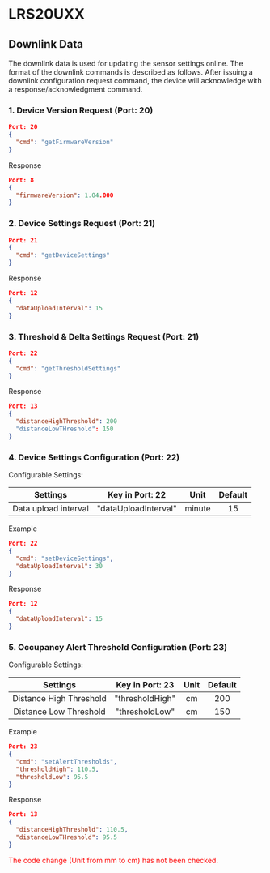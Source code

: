 ﻿# LRS20UXX

## Downlink Data

The downlink data is used for updating the sensor settings online. The format of the downlink commands is described as follows.  After issuing a downlink configuration request command, the device will acknowledge with a response/acknowledgment command.

### 1. Device Version Request (Port: 20)

```json
Port: 20
{
  "cmd": "getFirmwareVersion"
}
```

Response

```json
Port: 8
{
  "firmwareVersion": 1.04.000
}
```

### 2. Device Settings Request (Port: 21)

```json
Port: 21
{
  "cmd": "getDeviceSettings"
}
```

Response

```json
Port: 12
{
  "dataUploadInterval": 15
}
```

### 3. Threshold & Delta Settings Request (Port: 21)

```json
Port: 22
{
  "cmd": "getThresholdSettings"
}
```

Response

```json
Port: 13
{
  "distanceHighThreshold": 200
  "distanceLowTHreshold": 150
}
```

### 4. Device Settings Configuration (Port: 22)

Configurable Settings:

| Settings             | Key in Port: 22      | Unit   | Default |
| :------------------: | :------------------: | :----: | :-----: |
| Data upload interval | "dataUploadInterval" | minute | 15      |

Example

```json
Port: 22
{
  "cmd": "setDeviceSettings",
  "dataUploadInterval": 30
}
```

Response

```json
Port: 12
{
  "dataUploadInterval": 15
}
```

### 5. Occupancy Alert Threshold Configuration (Port: 23)

Configurable Settings:

| Settings                | Key in Port: 23 | Unit   | Default |
| :---------------------: | :-------------: | :----: | :-----: |
| Distance High Threshold | "thresholdHigh" | cm     | 200     |
| Distance Low Threshold  | "thresholdLow"  | cm     | 150     |

Example

```json
Port: 23
{
  "cmd": "setAlertThresholds",
  "thresholdHigh": 110.5,
  "thresholdLow": 95.5
}
```

Response

```json
Port: 13
{
  "distanceHighThreshold": 110.5,
  "distanceLowTHreshold": 95.5
}
```

<font color="red">The code change (Unit from mm to cm) has not been checked.</font>

